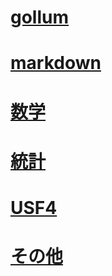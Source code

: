 # [gollum](/gollum)

# [markdown](/markdown)

# [数学](/math)

# [統計](/statistic)

# [USF4](/usf4)

# [その他](/else)